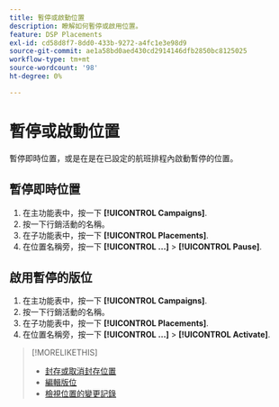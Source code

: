```yaml
---
title: 暫停或啟動位置
description: 瞭解如何暫停或啟用位置。
feature: DSP Placements
exl-id: cd58d8f7-8dd0-433b-9272-a4fc1e3e98d9
source-git-commit: ae1a58bd0aed430cd2914146dfb2850bc8125025
workflow-type: tm+mt
source-wordcount: '98'
ht-degree: 0%

---
```


# 暫停或啟動位置

暫停即時位置，或是在是在已設定的航班排程內啟動暫停的位置。

## 暫停即時位置

1. 在主功能表中，按一下 **[!UICONTROL Campaigns]**.
1. 按一下行銷活動的名稱。
1. 在子功能表中，按一下 **[!UICONTROL Placements]**.
1. 在位置名稱旁，按一下  **[!UICONTROL ...]** > **[!UICONTROL Pause]**.

## 啟用暫停的版位

1. 在主功能表中，按一下 **[!UICONTROL Campaigns]**.
1. 按一下行銷活動的名稱。
1. 在子功能表中，按一下 **[!UICONTROL Placements]**.
1. 在位置名稱旁，按一下  **[!UICONTROL ...]** > **[!UICONTROL Activate]**.

>[!MORELIKETHIS]
>
>* [封存或取消封存位置](placement-archive-unarchive.md)
>* [編輯版位](placement-edit.md)
>* [檢視位置的變更記錄](placement-change-log.md)
